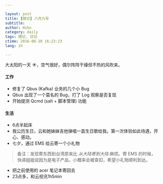 ```yaml
---

layout: post  
title: [随记] 八月九号  
subtitle:   
author: Hiko  
category: daily
tags: 随记, 日记  
ctime: 2016-08-10 16:23:23  
lang: zh  

---
```


大太阳的一天 ☀，空气很好，偶尔阵阵干燥但不热的风吹来。

#### 工作

- 修复了 Qbus (Kafka) 业务的几个小 Bug   
- Qbus 出现了一个莫名的 Bug，打了 Log 观察是否复现
- 开始提测 Qcmd (salt + 脚本管理) 功能

#### 生活

- 6点半起床
- 我公历生日，云和她妹妹吉他弹唱一首生日歌给我。第一次体验如此待遇，开心、感动。
- 七夕，通过 EMS 给云寄一个小礼物

> 备注：发现寄东西到台湾原来比 *从大陆寄到大陆* 麻烦。寄 EMS 的时候，快递姐姐说因为是电子产品，小概率会被查扣，希望小礼物顺利到达。

- 把之前使用的 acer 笔记本寄回去
- 23点多，和云视讯1h5min

